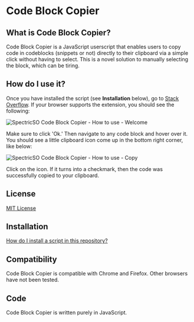 # Code Block Copier

## What is Code Block Copier?

Code Block Copier is a JavaScript userscript that enables users to copy code in codeblocks (snippets or not) directly to their clipboard via a simple click without having to 
select. This is a novel solution to manually selecting the block, which can be tiring.

## How do I use it?

Once you have installed the script (see **Installation** below), go to [Stack Overflow](https://www.stackoverflow.com). If your browser supports the extension, you should see the following:

![SpectricSO Code Block Copier - How to use - Welcome](https://user-images.githubusercontent.com/79671525/109232578-84b22800-7796-11eb-844b-8eb2c8bf9bd5.png)

Make sure to click 'Ok.' Then navigate to any code block and hover over it. You should see a little clipboard icon come up in the bottom right corner, like below:

![SpectricSO Code Block Copier - How to use - Copy](https://user-images.githubusercontent.com/79671525/109232751-cc38b400-7796-11eb-8837-f50f1d4fce07.png)

Click on the icon. If it turns into a checkmark, then the code was successfully copied to your clipboard.

## License

[MIT License](https://github.com/SpectricSO/stack-scripts/blob/main/LICENSE)

## Installation

[How do I install a script in this repository?](https://github.com/SpectricSO/stack-scripts/blob/main/how-to-install.md)

## Compatibility

Code Block Copier is compatible with Chrome and Firefox. Other browsers have not been tested.

## Code

Code Block Copier is written purely in JavaScript.
